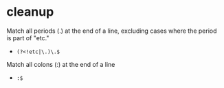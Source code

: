 # cleanup

Match all periods (.) at the end of a line, excluding cases where the period is part of "etc."

- `(?<!etc|\.)\.$`

Match all colons (:) at the end of a line

- `:$`
